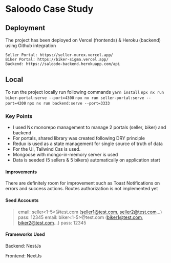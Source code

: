 # Saloodo Case Study

## Deployment
The project has been deployed on Vercel (frontends) & Heroku (backend) using Github integration
```
Seller Portal: https://seller-murex.vercel.app/
Biker Portal: https://biker-sigma.vercel.app/
Backend: https://saloodo-backend.herokuapp.com/api
```
## Local
To run the project locally run following commands
```yarn install```
```npx nx run biker-portal:serve --port=4300```
```npx nx run seller-portal:serve --port=4200```
```npx nx run backend:serve --port=3333```
### Key Points

- I used Nx monorepo management to manage 2 portals (seller, biker) and backend
- For portals, shared library was created following DRY principle
- Redux is used as a state management for single source of truth of data
- For the UI, Tailwind Css is used.
- Mongoose with mongo-in-memory server is used
- Data is seeded (5 sellers & 5 bikers) automatically on application start

#### Improvements
There are definitely room for improvement such as Toast Notifications on errors and success actions.
Routes authorization is not implemented yet

#### Seed Accounts
> email: seller<1-5>@test.com (seller1@test.com, seller2@test.com...)
> pass: 12345
> email: biker<1-5>@test.com (biker1@test.com, biker2@test.com...)
> pass: 12345

#### Frameworks Used
Backend: NestJs

Frontend: NextJs
